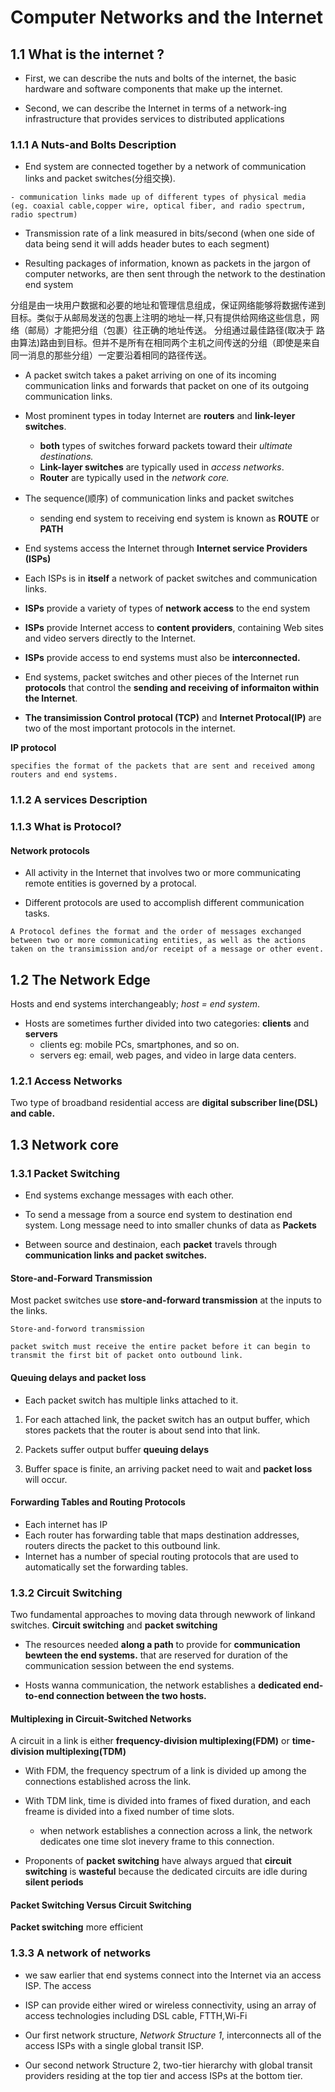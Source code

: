 # Computer Networks and the Internet

## 1.1 What is the internet ?

-  First, we can describe the nuts and bolts of the internet, the basic hardware and software components that make up the internet.

- Second, we can describe the Internet in terms of a network-ing infrastructure that provides services to distributed applications

### 1.1.1 A Nuts-and Bolts Description

- End system are connected together by a network of communication links and packet switches(分组交换).


```text
- communication links made up of different types of physical media (eg. coaxial cable,copper wire, optical fiber, and radio spectrum, radio spectrum)
```

- Transmission rate of a link measured in bits/second
(when one side of data being send it will adds header butes to each segment)

- Resulting packages of information, known as packets in the jargon of computer networks, are then sent through the network to the destination end system

分组是由一块用户数据和必要的地址和管理信息组成，保证网络能够将数据传递到目标。类似于从邮局发送的包裹上注明的地址一样,只有提供给网络这些信息，网络（邮局）才能把分组（包裹）往正确的地址传送。
分组通过最佳路径(取决于 路由算法)路由到目标。但并不是所有在相同两个主机之间传送的分组（即使是来自同一消息的那些分组）一定要沿着相同的路径传送。

-  A packet switch takes a paket arriving on one of its incoming communication links and forwards that packet on one of its outgoing communication links.

- Most prominent types in today Internet are **routers** and **link-leyer switches**.
     - **both** types of switches forward packets toward their *ultimate destinations.*
     - **Link-layer switches** are typically used in *access networks*.
     - **Router** are typically used in the *network core.*

-  The sequence(顺序) of communication links and packet switches
     -  sending end system to receiving end system is known as **ROUTE** or **PATH**

- End systems access the Internet through **Internet  service Providers (ISPs)**

- Each ISPs is in **itself** a network of packet switches and communication links.

- **ISPs** provide a variety of types of **network access** to the end system

- **ISPs** provide Internet access to **content providers**, containing Web sites and video servers directly to the Internet.

- **ISPs** provide access to end systems must also be **interconnected.**

- End systems, packet switches and other pieces of the Internet run **protocols** that control the **sending and receiving of informaiton within the Internet**.

- **The transimission Control protocal (TCP)** and  **Internet Protocal(IP)** are two of the most important protocols in the internet.

**IP protocol**

```text
specifies the format of the packets that are sent and received among routers and end systems.
```

### 1.1.2 A services Description

### 1.1.3 What is Protocol?

#### Network protocols

- All activity in the Internet that involves two or more communicating remote entities is governed by a protocal.

- Different protocols are used to accomplish different communication tasks.

```text
A Protocol defines the format and the order of messages exchanged between two or more communicating entities, as well as the actions taken on the transimission and/or receipt of a message or other event.
```

## 1.2 The Network Edge

Hosts and end systems interchangeably; *host = end system*.

- Hosts are sometimes further divided into two categories: **clients** and **servers**
   - clients eg: mobile PCs, smartphones, and so on.
   - servers eg: email, web pages, and video in large data centers.

### 1.2.1 Access Networks

Two type of broadband residential access are **digital subscriber line(DSL) and cable.**

## 1.3 Network core

### 1.3.1 Packet Switching

- End systems exchange messages with each other.
- To send a message from a source end system to destination end system. Long message need to into smaller chunks of data as **Packets**

- Between source and destinaion, each **packet** travels through **communication links and packet switches.**

#### Store-and-Forward Transmission

Most packet switches use **store-and-forward transmission** at the inputs to the links.

```text
Store-and-forword transmission

packet switch must receive the entire packet before it can begin to transmit the first bit of packet onto outbound link.
```

#### Queuing delays and packet loss

- Each packet switch has multiple links attached to it.

1. For each attached link, the packet switch has an output buffer, which stores packets that the router is about send into that link.

2. Packets suffer output buffer  **queuing delays**
3. Buffer space is finite, an arriving packet need to wait and  **packet loss** will occur.

#### Forwarding Tables and Routing Protocols

- Each internet has IP
- Each router has forwarding table that maps destination addresses, routers directs the packet to this outbound link.
- Internet has a number of special routing protocols that are used to automatically set the forwarding tables.

### 1.3.2 Circuit Switching

Two fundamental approaches to moving data through newwork of linkand switches.
**Circuit switching** and **packet switching**

- The resources needed **along a path** to provide for **communication bewteen the end systems.** that are reserved for duration of the communication session between the end systems.

- Hosts wanna communication, the network establishes a **dedicated end-to-end connection between the two hosts.**

#### Multiplexing in Circuit-Switched Networks

A circuit in a link is either **frequency-division multiplexing(FDM)** or **time-division multiplexing(TDM)**

- With FDM, the frequency spectrum of a link is divided up among the connections established across the link.

- With TDM link, time is divided into frames of fixed duration, and each freame is divided into a fixed number of time slots.
   * when network establishes a connection across a link, the network dedicates one time slot inevery frame to this connection.

- Proponents of **packet switching** have always argued that **circuit switching** is **wasteful** because the dedicated circuits are idle during  **silent periods**

#### Packet Switching Versus Circuit Switching

**Packet switching** more efficient

### 1.3.3 A network of networks

- we saw earlier that end systems connect into the Internet via an access ISP. The access

- ISP can provide either wired or wireless connectivity, using an array of access technologies including DSL cable, FTTH,Wi-Fi

- Our first network structure, *Network Structure 1*, interconnects all of the access ISPs with a single global transit ISP.

- Our second network Structure 2, two-tier hierarchy with global transit providers residing at the top tier and access ISPs at the bottom tier.
